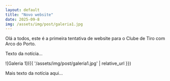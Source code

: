 ```yaml
---
layout: default
title: "Novo website"
date: 2025-09-8
img: /assets/img/post/galeria1.jpg
---
```


Olá a todos, este é a primeira tentativa de website para o Clube de Tiro com Arco do Porto.

Texto da notícia...

![Galeria 1]({{ '/assets/img/post/galeria1.jpg' | relative_url }})

Mais texto da notícia aqui...
